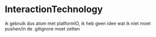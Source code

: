 # InteractionTechnology
ik gebruik dus atom met platformIO, ik heb geen idee wat ik niet moet pushen/in de .gitignore moet zetten
